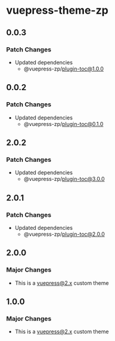 # vuepress-theme-zp

## 0.0.3

### Patch Changes

- Updated dependencies
  - @vuepress-zp/plugin-toc@1.0.0

## 0.0.2

### Patch Changes

- Updated dependencies
  - @vuepress-zp/plugin-toc@0.1.0

## 2.0.2

### Patch Changes

- Updated dependencies
  - @vuepress-zp/plugin-toc@3.0.0

## 2.0.1

### Patch Changes

- Updated dependencies
  - @vuepress-zp/plugin-toc@2.0.0

## 2.0.0

### Major Changes

- This is a vuepress@2.x custom theme

## 1.0.0

### Major Changes

- This is a vuepress@2.x custom theme
